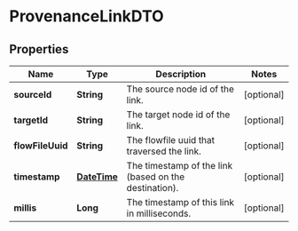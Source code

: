 
# ProvenanceLinkDTO

## Properties
Name | Type | Description | Notes
------------ | ------------- | ------------- | -------------
**sourceId** | **String** | The source node id of the link. |  [optional]
**targetId** | **String** | The target node id of the link. |  [optional]
**flowFileUuid** | **String** | The flowfile uuid that traversed the link. |  [optional]
**timestamp** | [**DateTime**](DateTime.md) | The timestamp of the link (based on the destination). |  [optional]
**millis** | **Long** | The timestamp of this link in milliseconds. |  [optional]



